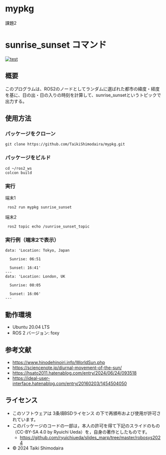 # mypkg  
課題2  
# sunrise_sunset コマンド  
[![test](https://github.com/TaikiShimodaira/mypkg/actions/workflows/test.yml/badge.svg)](https://github.com/TaikiShimodaira/mypkg/actions/workflows/test.yml)  
## 概要  
このプログラムは、ROS2のノードとしてランダムに選ばれた都市の緯度・経度を基に、日の出・日の入りの時刻を計算して、sunrise_sunsetというトピックで出力する。  
## 使用方法  
### パッケージをクローン  
```
git clone https://github.com/TaikiShimodaira/mypkg.git
```
### パッケージをビルド
```
cd ~/ros2_ws
colcon build
```
### 実行  
端末1  
```
 ros2 run mypkg sunrise_sunset
```
端末2
```
 ros2 topic echo /sunrise_sunset_topic
```
### 実行例（端末2で表示）  
```
data: 'Location: Tokyo, Japan

  Sunrise: 06:51

  Sunset: 16:41'
---
data: 'Location: London, UK

  Sunrise: 08:05

  Sunset: 16:06'
---
```
## 動作環境
- Ubuntu 20.04 LTS  
- ROS 2 バージョン: foxy
## 参考文献
- https://www.hinodehinoiri.info/WorldSun.php
- https://sciencenote.jp/diurnal-movement-of-the-sun/
- https://hsato2011.hatenablog.com/entry/2024/06/24/093518
- https://ideal-user-interface.hatenablog.com/entry/20160203/1454504050  
## ライセンス 
- このソフトウェアは 3条項BSDライセンス の下で再頒布および使用が許可されています。  
- このパッケージのコードの一部は，本人の許可を得て下記のスライドのもの（CC-BY-SA 4.0 by Ryuichi Ueda）を，自身の著作としたものです。
  - https://github.com/ryuichiueda/slides_marp/tree/master/robosys2024
-  © 2024 Taiki Shimodaira  

